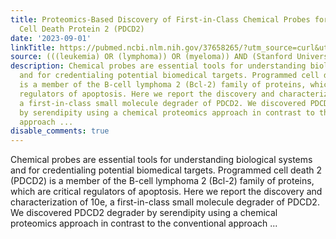 ```yaml
---
title: Proteomics-Based Discovery of First-in-Class Chemical Probes for Programmed
  Cell Death Protein 2 (PDCD2)
date: '2023-09-01'
linkTitle: https://pubmed.ncbi.nlm.nih.gov/37658265/?utm_source=curl&utm_medium=rss&utm_campaign=pubmed-2&utm_content=1Rkszs2HVZ2RHP33OibaNFew6VK-LzjJWTD4GwmLlk8B-wCceh&fc=20220923065203&ff=20230902181449&v=2.17.9.post6+86293ac
source: (((leukemia) OR (lymphoma)) OR (myeloma)) AND (Stanford University[Affiliation])
description: Chemical probes are essential tools for understanding biological systems
  and for credentialing potential biomedical targets. Programmed cell death 2 (PDCD2)
  is a member of the B-cell lymphoma 2 (Bcl-2) family of proteins, which are critical
  regulators of apoptosis. Here we report the discovery and characterization of 10e,
  a first-in-class small molecule degrader of PDCD2. We discovered PDCD2 degrader
  by serendipity using a chemical proteomics approach in contrast to the conventional
  approach ...
disable_comments: true
---
```

Chemical probes are essential tools for understanding biological systems and for credentialing potential biomedical targets. Programmed cell death 2 (PDCD2) is a member of the B-cell lymphoma 2 (Bcl-2) family of proteins, which are critical regulators of apoptosis. Here we report the discovery and characterization of 10e, a first-in-class small molecule degrader of PDCD2. We discovered PDCD2 degrader by serendipity using a chemical proteomics approach in contrast to the conventional approach ...